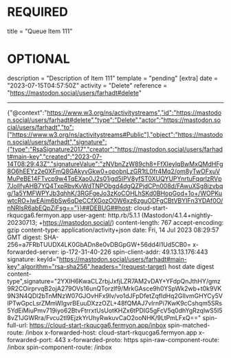 
# REQUIRED
title = "Queue Item 111"
# OPTIONAL
description = "Description of Item 111"
template = "pending"
[extra]
date = "2023-07-15T04:57:50Z"
activity = "Delete"
reference = "https://mastodon.social/users/farhadt#delete"

---
{"@context":"https://www.w3.org/ns/activitystreams","id":"https://mastodon.social/users/farhadt#delete","type":"Delete","actor":"https://mastodon.social/users/farhadt","to":["https://www.w3.org/ns/activitystreams#Public"],"object":"https://mastodon.social/users/farhadt","signature":{"type":"RsaSignature2017","creator":"https://mastodon.social/users/farhadt#main-key","created":"2023-07-14T08:29:43Z","signatureValue":"zNVbnZzW89ch8+FfXIeylqBwMxQMdHFg8O6hEEYz2e0XFmQ8GAkyvGkw0+opobnLzGR1tL0fr4Mq2/om8yTwOFxuVMuPeBE14FTvcp9w4TqEXao0J2s01igd5IPV8yfST0XUQYUPYnrtuFqqrlzRVp7JollfyAHB7YQ4TxpRbvKvWdTNPObgd4dgQZPjdCPn008d/FAwuXSg8izvbqg/1a5YMFWPYJb3qhhK/3RGFgeJo3zKoCOHLhSKd0BHopGod+1o+/WOPKuwtcRO+lwEAim6bSw6qDeCCfXGozO0W6xz6zguODFgCBtVBYIFn3YDAf0O/nNRIsR6abEQpZiFsg=="}}##DEBUG##host: cloud-start-rkqucga6.fermyon.app
user-agent: http.rb/5.1.1 (Mastodon/4.1.4+nightly-20230713; +https://mastodon.social/)
content-length: 767
accept-encoding: gzip
content-type: application/activity+json
date: Fri, 14 Jul 2023 08:29:57 GMT
digest: SHA-256=a7FRbTUUDX4LK0GbADn8e0vDBGpGW+56dd4I1Ud5CB0=
x-forwarded-server: ip-172-31-40-226
spin-client-addr: 49.13.13.176:443
signature: keyId="https://mastodon.social/users/farhadt#main-key",algorithm="rsa-sha256",headers="(request-target) host date digest content-type",signature="2YXIH6KwaCLZrbjJxfjLZR7AM2vDAY+YFdpQnJthHY/gmz9R2COirprvqB2ojA279OVs16unQTorzlf9/MrkGAsce9h0YSpWk2wb+t0k9VK9N3N4QDl2bTnMNzW07GJOvHFx9Iv/vo1dJFpDfetZqfldHq2GIIvmGHYCy5VlPTwGpcLsrZMmWIgvrBEuuDXzzOZL+48fQMAJ7vIrnPi7KwK9cCshqm5SRs5YdEiMiuPmv719iyo62BtvFtrrxtUsUotKHZx6tPDIG5gFcV5q0dhYgRzqlwS5I58vZ1JGWRra/Fvcu2tl9EjzkYrUhyRwkuvCaO2ooNHK/9LtPmLFxQ=="
spin-full-url: https://cloud-start-rkqucga6.fermyon.app/inbox
spin-matched-route: /inbox
x-forwarded-host: cloud-start-rkqucga6.fermyon.app
x-forwarded-port: 443
x-forwarded-proto: https
spin-raw-component-route: /inbox
spin-component-route: /inbox

